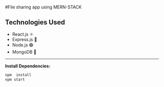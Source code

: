 
#File sharing app using MERN-STACK



## Technologies Used

- React.js ⚛️
- Express.js 🚀
- Node.js 🟢
- MongoDB 🍃

---
**Install Dependencies:**
   ```bash
   npm  install
   npm start
